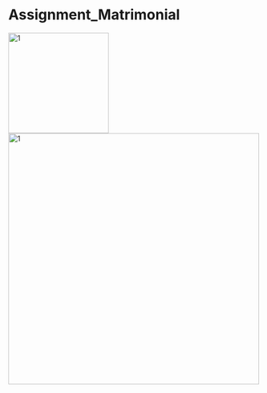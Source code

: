 # Assignment_Matrimonial

<img src="https://user-images.githubusercontent.com/40773012/195583893-a5233424-aa06-4942-a1b6-36f18b7651c8.jpeg" alt="1" width="200" /> 
<img src="https://user-images.githubusercontent.com/40773012/195583886-a8ab9c0e-39eb-42df-bf38-32036a01389a.jpeg" alt="1" width="500" /> 

